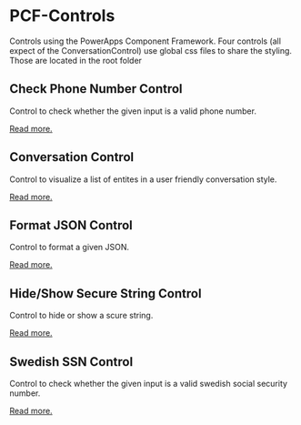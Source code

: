 # PCF-Controls
Controls using the PowerApps Component Framework.
Four controls (all expect of the ConversationControl) use global css files to share the styling. Those are located in the root folder

## Check Phone Number Control
Control to check whether the given input is a valid phone number.

[Read more.](CheckPhoneNumberControl)

## Conversation Control
Control to visualize a list of entites in a user friendly conversation style.

[Read more.](ConversationControl)

## Format JSON Control
Control to format a given JSON.

[Read more.](FormatJSONControl)

## Hide/Show Secure String Control
Control to hide or show a scure string.

[Read more.](HideShowSecureStringControl)

## Swedish SSN Control
Control to check whether the given input is a valid swedish social security number.

[Read more.](SwedishSSNControl)

